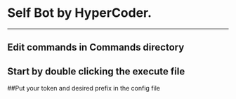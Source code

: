 # Self Bot by HyperCoder.
-----

## Edit commands in Commands directory

## Start by double clicking the execute file

##Put your token and desired prefix in the config file
